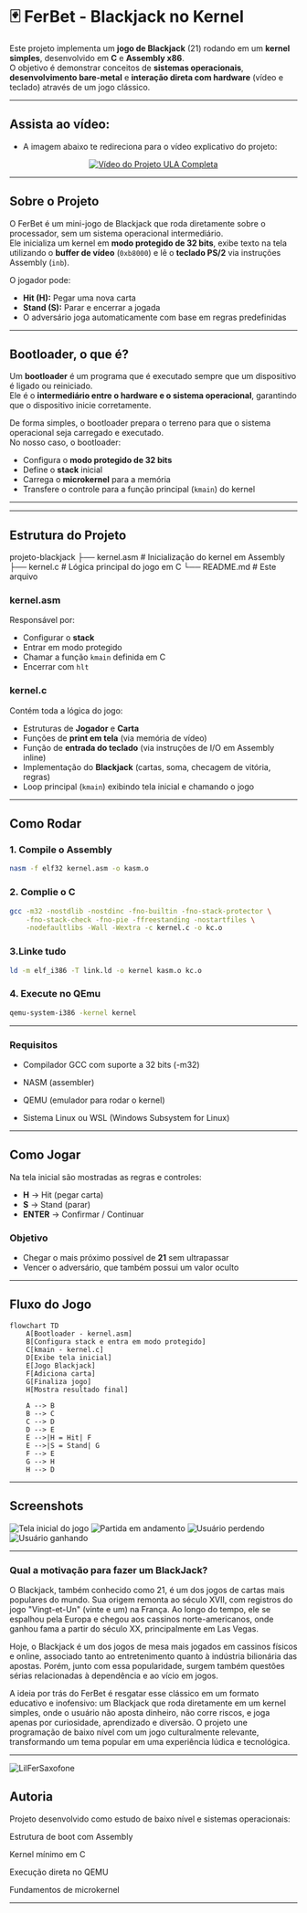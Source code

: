 # 🃏 FerBet - Blackjack no Kernel

Este projeto implementa um **jogo de Blackjack** (21) rodando em um **kernel simples**, desenvolvido em **C** e **Assembly x86**.  
O objetivo é demonstrar conceitos de **sistemas operacionais**, **desenvolvimento bare-metal** e **interação direta com hardware** (vídeo e teclado) através de um jogo clássico.

---

## Assista ao vídeo:
- A imagem abaixo te redireciona para o vídeo explicativo do projeto:
<div align="center">
  <a href="https://www.youtube.com/watch?v=FdRqLgt-Rgo">
    <img src="https://sharkpokerreviews.com.br/blog/wp-content/uploads/2020/07/como-jogar-blackjack-21.jpg" alt="Vídeo do Projeto ULA Completa">
  </a>
</div>

---

## Sobre o Projeto

O FerBet é um mini-jogo de Blackjack que roda diretamente sobre o processador, sem um sistema operacional intermediário.  
Ele inicializa um kernel em **modo protegido de 32 bits**, exibe texto na tela utilizando o **buffer de vídeo** (`0xb8000`) e lê o **teclado PS/2** via instruções Assembly (`inb`).  

O jogador pode:  
- **Hit (H):** Pegar uma nova carta  
- **Stand (S):** Parar e encerrar a jogada  
- O adversário joga automaticamente com base em regras predefinidas  

---

## Bootloader, o que é?

Um **bootloader** é um programa que é executado sempre que um dispositivo é ligado ou reiniciado.  
Ele é o **intermediário entre o hardware e o sistema operacional**, garantindo que o dispositivo inicie corretamente.  

De forma simples, o bootloader prepara o terreno para que o sistema operacional seja carregado e executado.  
No nosso caso, o bootloader:

- Configura o **modo protegido de 32 bits**  
- Define o **stack** inicial  
- Carrega o **microkernel** para a memória  
- Transfere o controle para a função principal (`kmain`) do kernel  

---


---

## Estrutura do Projeto

projeto-blackjack
├── kernel.asm # Inicialização do kernel em Assembly
├── kernel.c # Lógica principal do jogo em C
└── README.md # Este arquivo


### kernel.asm
Responsável por:
- Configurar o **stack**  
- Entrar em modo protegido  
- Chamar a função `kmain` definida em C  
- Encerrar com `hlt`  

### kernel.c
Contém toda a lógica do jogo:
- Estruturas de **Jogador** e **Carta**  
- Funções de **print em tela** (via memória de vídeo)  
- Função de **entrada do teclado** (via instruções de I/O em Assembly inline)  
- Implementação do **Blackjack** (cartas, soma, checagem de vitória, regras)  
- Loop principal (`kmain`) exibindo tela inicial e chamando o jogo  

---

## Como Rodar

### 1. Compile o Assembly
```bash
nasm -f elf32 kernel.asm -o kasm.o
```
### 2. Complie o C

```bash
gcc -m32 -nostdlib -nostdinc -fno-builtin -fno-stack-protector \
    -fno-stack-check -fno-pie -ffreestanding -nostartfiles \
    -nodefaultlibs -Wall -Wextra -c kernel.c -o kc.o
```
### 3.Linke tudo
```bash
ld -m elf_i386 -T link.ld -o kernel kasm.o kc.o
```

### 4. Execute no QEmu 
```bash
qemu-system-i386 -kernel kernel
```
---
### Requisitos

- Compilador GCC com suporte a 32 bits (-m32)

- NASM (assembler)

- QEMU (emulador para rodar o kernel)

- Sistema Linux ou WSL (Windows Subsystem for Linux)

---


## Como Jogar

Na tela inicial são mostradas as regras e controles:

- **H** → Hit (pegar carta)  
- **S** → Stand (parar)  
- **ENTER** → Confirmar / Continuar  

### Objetivo
- Chegar o mais próximo possível de **21** sem ultrapassar  
- Vencer o adversário, que também possui um valor oculto  

---

## Fluxo do Jogo 
```mermaid
flowchart TD
    A[Bootloader - kernel.asm]
    B[Configura stack e entra em modo protegido]
    C[kmain - kernel.c]
    D[Exibe tela inicial]
    E[Jogo Blackjack]
    F[Adiciona carta]
    G[Finaliza jogo]
    H[Mostra resultado final]

    A --> B
    B --> C
    C --> D
    D --> E
    E -->|H = Hit| F
    E -->|S = Stand| G
    F --> E
    G --> H
    H --> D
```

---

## Screenshots

![Tela inicial do jogo](assets/telainicial.png)
![Partida em andamento](assets/jogoiniciado.png)
![Usuário perdendo](assets/perdeu.png)
![Usuário ganhando](assets/ganhou.png)


---
### Qual a motivação para fazer um BlackJack?
O Blackjack, também conhecido como 21, é um dos jogos de cartas mais populares do mundo. Sua origem remonta ao século XVII, com registros do jogo "Vingt-et-Un" (vinte e um) na França. Ao longo do tempo, ele se espalhou pela Europa e chegou aos cassinos norte-americanos, onde ganhou fama a partir do século XX, principalmente em Las Vegas.

Hoje, o Blackjack é um dos jogos de mesa mais jogados em cassinos físicos e online, associado tanto ao entretenimento quanto à indústria bilionária das apostas. Porém, junto com essa popularidade, surgem também questões sérias relacionadas à dependência e ao vício em jogos.

A ideia por trás do FerBet é resgatar esse clássico em um formato educativo e inofensivo: um Blackjack que roda diretamente em um kernel simples, onde o usuário não aposta dinheiro, não corre riscos, e joga apenas por curiosidade, aprendizado e diversão. O projeto une programação de baixo nível com um jogo culturalmente relevante, transformando um tema popular em uma experiência lúdica e tecnológica.

---

![LilFerSaxofone](assets/saxofonefer.gif)

## Autoria

Projeto desenvolvido como estudo de baixo nível e sistemas operacionais:

Estrutura de boot com Assembly

Kernel mínimo em C

Execução direta no QEMU

Fundamentos de microkernel

---


